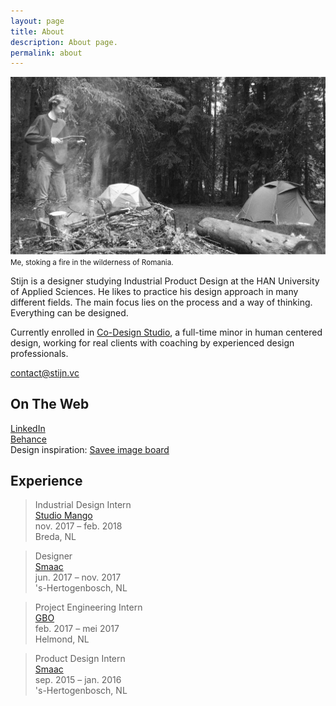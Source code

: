 ```yaml
---
layout: page
title: About
description: About page.
permalink: about
---
```


![foto of stijn](/img/profile.jpg) <small>Me, stoking a fire in the wilderness of Romania.</small>

Stijn is a designer studying Industrial Product Design at the HAN University of Applied Sciences. He likes to practice
his design approach in many different fields. The main focus lies on
the process and a way of thinking. Everything can be designed.

Currently enrolled in [Co-Design Studio](http://codesignstudio.strikingly.com/), a
full-time minor in human centered design, working for real clients with
coaching by experienced design professionals.

[contact@stijn.vc](mailto:contact@stijn.vc)

## On The Web

[LinkedIn](https://www.linkedin.com/in/stijnvancuijk/)<br>
[Behance](https://www.behance.net/stijnvc)<br>
Design inspiration: [Savee image board](https://savee.it/you/)

## Experience

>Industrial Design Intern<br>
>[Studio Mango](https://studiomango.nl/)<br>
>nov. 2017 – feb. 2018<br>
>Breda, NL

>Designer<br>
>[Smaac](https://smaac.nl/)<br>
>jun. 2017 – nov. 2017<br>
>'s-Hertogenbosch, NL

>Project Engineering Intern<br>
>[GBO](https://gbo.eu/)<br>
>feb. 2017 – mei 2017<br>
>Helmond, NL

>Product Design Intern<br>
>[Smaac](https://smaac.nl/)<br>
>sep. 2015 – jan. 2016<br>
>'s-Hertogenbosch, NL

<style>
a.about {
  position: relative;
  text-shadow: -1px -1px 0 #fff, 1px -1px 0 #fff, -1px 1px 0 #fff, 1px 1px 0 #fff;
  background: -webkit-linear-gradient(rgba(0,0,0,1), rgba(0,0,0,1));
  background: -moz-linear-gradient(rgba(0,0,0,1), rgba(0,0,0,1));
  background: -o-linear-gradient(rgba(0,0,0,1), rgba(0,0,0,1));
  background: -ms-linear-gradient(rgba(0,0,0,1), rgba(0,0,0,1));
  background: linear-gradient(rgba(0,0,0,1), rgba(0,0,0,1));
  -webkit-background-size: 1px 1px;
  -moz-background-size: 1px 1px;
  background-size: 1px 1px;
  background-repeat: repeat-x;
  background-size: 1px 1px;
  background-position: 0 84%;
}
</style>
